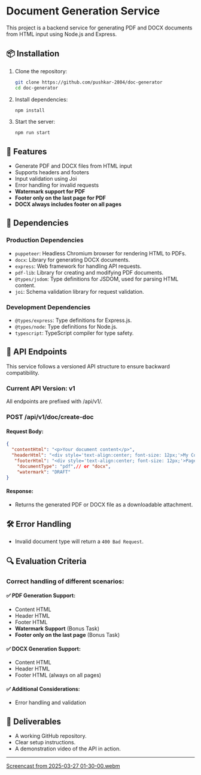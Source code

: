 # Document Generation Service

This project is a backend service for generating PDF and DOCX documents from HTML input using Node.js and Express.

## 📦 Installation

1. Clone the repository:
   ```sh
   git clone https://github.com/pushkar-2804/doc-generator
   cd doc-generator
   ```
2. Install dependencies:
   ```sh
   npm install
   ```
3. Start the server:
   ```sh
   npm run start
   ```

## 🚀 Features
- Generate PDF and DOCX files from HTML input
- Supports headers and footers
- Input validation using Joi
- Error handling for invalid requests
- **Watermark support for PDF**
- **Footer only on the last page for PDF**
- **DOCX always includes footer on all pages**

## 📌 Dependencies

### **Production Dependencies**
- `puppeteer`: Headless Chromium browser for rendering HTML to PDFs.
- `docx`: Library for generating DOCX documents.
- `express`: Web framework for handling API requests.
- `pdf-lib`: Library for creating and modifying PDF documents.
- `@types/jsdom`: Type definitions for JSDOM, used for parsing HTML content.
- `joi`: Schema validation library for request validation.


### **Development Dependencies**
- `@types/express`: Type definitions for Express.js.
- `@types/node`: Type definitions for Node.js.
- `typescript`: TypeScript compiler for type safety.

## 📡 API Endpoints
This service follows a versioned API structure to ensure backward compatibility.

### Current API Version: v1  

All endpoints are prefixed with /api/v1/.

### **POST /api/v1/doc/create-doc**
#### Request Body:
```json
{
  "contentHtml": "<p>Your document content</p>",
  "headerHtml": "<div style='text-align:center; font-size: 12px;'>My Company Header</div>",
   "footerHtml": "<div style='text-align:center; font-size: 12px;'>Page Footer - Confidential</div>",
    "documentType": "pdf",// or "docx",
    "watermark": "DRAFT"
}
```
#### Response:
- Returns the generated PDF or DOCX file as a downloadable attachment.

## 🛠 Error Handling
- Invalid document type will return a `400 Bad Request`.

## 🔍 Evaluation Criteria
### Correct handling of different scenarios:
#### ✅ PDF Generation Support:
- Content HTML
- Header HTML
- Footer HTML
- **Watermark Support** (Bonus Task)
- **Footer only on the last page** (Bonus Task)
#### ✅ DOCX Generation Support:
- Content HTML
- Header HTML
- Footer HTML (always on all pages)
#### ✅ Additional Considerations:
- Error handling and validation


## 🎥 Deliverables
- A working GitHub repository.
- Clear setup instructions.
- A demonstration video of the API in action.



---

[Screencast from 2025-03-27 01-30-00.webm](https://github.com/user-attachments/assets/e2b9a4e1-a6b5-431c-885e-d700de17b051)
